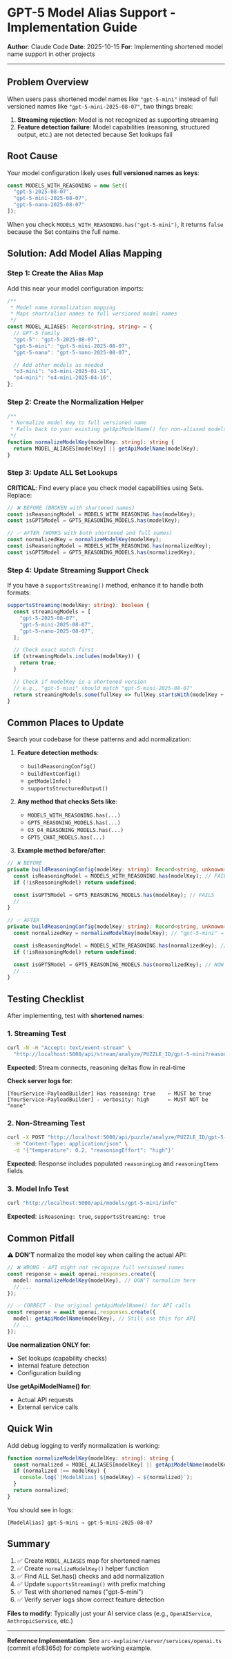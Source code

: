 # GPT-5 Model Alias Support - Implementation Guide

**Author**: Claude Code
**Date**: 2025-10-15
**For**: Implementing shortened model name support in other projects

---

## Problem Overview

When users pass shortened model names like `"gpt-5-mini"` instead of full versioned names like `"gpt-5-mini-2025-08-07"`, two things break:

1. **Streaming rejection**: Model is not recognized as supporting streaming
2. **Feature detection failure**: Model capabilities (reasoning, structured output, etc.) are not detected because Set lookups fail

## Root Cause

Your model configuration likely uses **full versioned names as keys**:

```typescript
const MODELS_WITH_REASONING = new Set([
  "gpt-5-2025-08-07",
  "gpt-5-mini-2025-08-07",
  "gpt-5-nano-2025-08-07"
]);
```

When you check `MODELS_WITH_REASONING.has("gpt-5-mini")`, it returns `false` because the Set contains the full name.

## Solution: Add Model Alias Mapping

### Step 1: Create the Alias Map

Add this near your model configuration imports:

```typescript
/**
 * Model name normalization mapping
 * Maps short/alias names to full versioned model names
 */
const MODEL_ALIASES: Record<string, string> = {
  // GPT-5 family
  "gpt-5": "gpt-5-2025-08-07",
  "gpt-5-mini": "gpt-5-mini-2025-08-07",
  "gpt-5-nano": "gpt-5-nano-2025-08-07",

  // Add other models as needed
  "o3-mini": "o3-mini-2025-01-31",
  "o4-mini": "o4-mini-2025-04-16",
};
```

### Step 2: Create the Normalization Helper

```typescript
/**
 * Normalize model key to full versioned name
 * Falls back to your existing getApiModelName() for non-aliased models
 */
function normalizeModelKey(modelKey: string): string {
  return MODEL_ALIASES[modelKey] || getApiModelName(modelKey);
}
```

### Step 3: Update ALL Set Lookups

**CRITICAL**: Find every place you check model capabilities using Sets. Replace:

```typescript
// ❌ BEFORE (BROKEN with shortened names)
const isReasoningModel = MODELS_WITH_REASONING.has(modelKey);
const isGPT5Model = GPT5_REASONING_MODELS.has(modelKey);
```

```typescript
// ✅ AFTER (WORKS with both shortened and full names)
const normalizedKey = normalizeModelKey(modelKey);
const isReasoningModel = MODELS_WITH_REASONING.has(normalizedKey);
const isGPT5Model = GPT5_REASONING_MODELS.has(normalizedKey);
```

### Step 4: Update Streaming Support Check

If you have a `supportsStreaming()` method, enhance it to handle both formats:

```typescript
supportsStreaming(modelKey: string): boolean {
  const streamingModels = [
    "gpt-5-2025-08-07",
    "gpt-5-mini-2025-08-07",
    "gpt-5-nano-2025-08-07",
  ];

  // Check exact match first
  if (streamingModels.includes(modelKey)) {
    return true;
  }

  // Check if modelKey is a shortened version
  // e.g., "gpt-5-mini" should match "gpt-5-mini-2025-08-07"
  return streamingModels.some(fullKey => fullKey.startsWith(modelKey + "-"));
}
```

## Common Places to Update

Search your codebase for these patterns and add normalization:

1. **Feature detection methods**:
   - `buildReasoningConfig()`
   - `buildTextConfig()`
   - `getModelInfo()`
   - `supportsStructuredOutput()`

2. **Any method that checks Sets like**:
   - `MODELS_WITH_REASONING.has(...)`
   - `GPT5_REASONING_MODELS.has(...)`
   - `O3_O4_REASONING_MODELS.has(...)`
   - `GPT5_CHAT_MODELS.has(...)`

3. **Example method before/after**:

```typescript
// ❌ BEFORE
private buildReasoningConfig(modelKey: string): Record<string, unknown> | undefined {
  const isReasoningModel = MODELS_WITH_REASONING.has(modelKey); // FAILS for "gpt-5-mini"
  if (!isReasoningModel) return undefined;

  const isGPT5Model = GPT5_REASONING_MODELS.has(modelKey); // FAILS
  // ...
}

// ✅ AFTER
private buildReasoningConfig(modelKey: string): Record<string, unknown> | undefined {
  const normalizedKey = normalizeModelKey(modelKey); // "gpt-5-mini" → "gpt-5-mini-2025-08-07"

  const isReasoningModel = MODELS_WITH_REASONING.has(normalizedKey); // NOW WORKS
  if (!isReasoningModel) return undefined;

  const isGPT5Model = GPT5_REASONING_MODELS.has(normalizedKey); // NOW WORKS
  // ...
}
```

## Testing Checklist

After implementing, test with **shortened names**:

### 1. Streaming Test
```bash
curl -N -H "Accept: text/event-stream" \
  "http://localhost:5000/api/stream/analyze/PUZZLE_ID/gpt-5-mini?reasoningEffort=medium&reasoningVerbosity=high"
```

**Expected**: Stream connects, reasoning deltas flow in real-time

**Check server logs for**:
```
[YourService-PayloadBuilder] Has reasoning: true    ← MUST be true
[YourService-PayloadBuilder] - verbosity: high      ← MUST NOT be "none"
```

### 2. Non-Streaming Test
```bash
curl -X POST "http://localhost:5000/api/puzzle/analyze/PUZZLE_ID/gpt-5-mini" \
  -H "Content-Type: application/json" \
  -d '{"temperature": 0.2, "reasoningEffort": "high"}'
```

**Expected**: Response includes populated `reasoningLog` and `reasoningItems` fields

### 3. Model Info Test
```bash
curl "http://localhost:5000/api/models/gpt-5-mini/info"
```

**Expected**: `isReasoning: true`, `supportsStreaming: true`

## Common Pitfall

⚠️ **DON'T** normalize the model key when calling the actual API:

```typescript
// ❌ WRONG - API might not recognize full versioned names
const response = await openai.responses.create({
  model: normalizeModelKey(modelKey), // DON'T normalize here
  // ...
});

// ✅ CORRECT - Use original getApiModelName() for API calls
const response = await openai.responses.create({
  model: getApiModelName(modelKey), // Still use this for API
  // ...
});
```

**Use normalization ONLY for**:
- Set lookups (capability checks)
- Internal feature detection
- Configuration building

**Use getApiModelName() for**:
- Actual API requests
- External service calls

## Quick Win

Add debug logging to verify normalization is working:

```typescript
function normalizeModelKey(modelKey: string): string {
  const normalized = MODEL_ALIASES[modelKey] || getApiModelName(modelKey);
  if (normalized !== modelKey) {
    console.log(`[ModelAlias] ${modelKey} → ${normalized}`);
  }
  return normalized;
}
```

You should see in logs:
```
[ModelAlias] gpt-5-mini → gpt-5-mini-2025-08-07
```

## Summary

1. ✅ Create `MODEL_ALIASES` map for shortened names
2. ✅ Create `normalizeModelKey()` helper function
3. ✅ Find ALL Set.has() checks and add normalization
4. ✅ Update `supportsStreaming()` with prefix matching
5. ✅ Test with shortened names ("gpt-5-mini")
6. ✅ Verify server logs show correct feature detection

**Files to modify**: Typically just your AI service class (e.g., `OpenAIService`, `AnthropicService`, etc.)

---

**Reference Implementation**: See `arc-explainer/server/services/openai.ts` (commit efc8365d) for complete working example.
